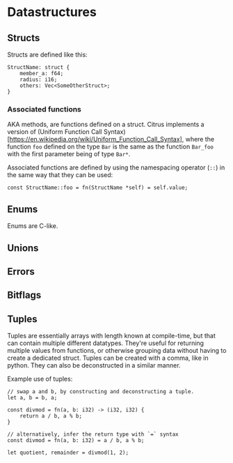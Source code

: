 # Datastructures

## Structs

Structs are defined like this:

```citrus
StructName: struct {
    member_a: f64;
    radius: i16;
    others: Vec<SomeOtherStruct>;
}
```

### Associated functions

AKA methods, are functions defined on a struct. Citrus implements a version of (Uniform Function Call Syntax)[https://en.wikipedia.org/wiki/Uniform_Function_Call_Syntax], where the function `foo` defined on the type `Bar` is the same as the function `Bar_foo` with the first parameter being of type `Bar*`.

Associated functions are defined by using the namespacing operator (`::`) in the same way that they can be used:

```citrus
const StructName::foo = fn(StructName *self) = self.value;
```

## Enums

Enums are C-like.

## Unions

## Errors

## Bitflags

## Tuples

Tuples are essentially arrays with length known at compile-time, but that can contain multiple different datatypes. They're useful for returning multiple values from functions, or otherwise grouping data without having to create a dedicated struct. Tuples can be created with a comma, like in python. They can also be deconstructed in a similar manner.

Example use of tuples:
```citrus
// swap a and b, by constructing and deconstructing a tuple.
let a, b = b, a;

const divmod = fn(a, b: i32) -> (i32, i32) {
    return a / b, a % b;
}

// alternatively, infer the return type with `=` syntax
const divmod = fn(a, b: i32) = a / b, a % b;

let quotient, remainder = divmod(1, 2);

```